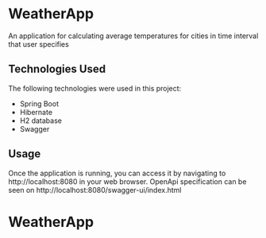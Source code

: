 # WeatherApp
An application for calculating average temperatures for cities in time interval that user specifies

## Technologies Used
The following technologies were used in this project:

* Spring Boot
* Hibernate
* H2 database
* Swagger

## Usage

Once the application is running, you can access it by navigating to http://localhost:8080 in your web browser. 
OpenApi specification can be seen on http://localhost:8080/swagger-ui/index.html



# WeatherApp
